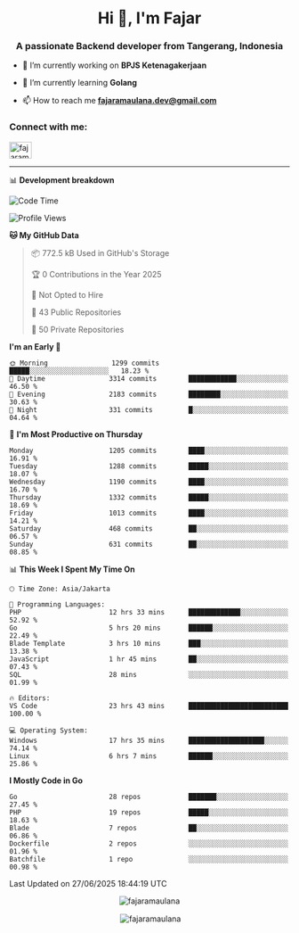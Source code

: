 <h1 align="center">Hi 👋, I'm Fajar</h1>
<h3 align="center">A passionate Backend developer from Tangerang, Indonesia</h3>

<!-- <p align="left"> <img src="https://komarev.com/ghpvc/?username=fajaramaulana&label=Profile%20views&color=0e75b6&style=flat" alt="fajaramaulana" /> </p> -->

- 🔭 I’m currently working on **BPJS Ketenagakerjaan**

- 🌱 I’m currently learning **Golang**

- 📫 How to reach me **fajaramaulana.dev@gmail.com**

<h3 align="left">Connect with me:</h3>
<p align="left">
<a href="https://linkedin.com/in/fajar-agus-maulana-73533a180/" target="blank"><img align="center" src="https://raw.githubusercontent.com/rahuldkjain/github-profile-readme-generator/master/src/images/icons/Social/linked-in-alt.svg" alt="fajaramaulana" height="30" width="40" /></a>
</p>

-------

📊 **Development breakdown**
<!--START_SECTION:waka-->
![Code Time](http://img.shields.io/badge/Code%20Time-3%2C114%20hrs%2028%20mins-blue)

![Profile Views](http://img.shields.io/badge/Profile%20Views-0-blue)

**🐱 My GitHub Data** 

> 📦 772.5 kB Used in GitHub's Storage 
 > 
> 🏆 0 Contributions in the Year 2025
 > 
> 🚫 Not Opted to Hire
 > 
> 📜 43 Public Repositories 
 > 
> 🔑 50 Private Repositories 
 > 
**I'm an Early 🐤** 

```text
🌞 Morning                1299 commits        █████░░░░░░░░░░░░░░░░░░░░   18.23 % 
🌆 Daytime                3314 commits        ████████████░░░░░░░░░░░░░   46.50 % 
🌃 Evening                2183 commits        ████████░░░░░░░░░░░░░░░░░   30.63 % 
🌙 Night                  331 commits         █░░░░░░░░░░░░░░░░░░░░░░░░   04.64 % 
```
📅 **I'm Most Productive on Thursday** 

```text
Monday                   1205 commits        ████░░░░░░░░░░░░░░░░░░░░░   16.91 % 
Tuesday                  1288 commits        █████░░░░░░░░░░░░░░░░░░░░   18.07 % 
Wednesday                1190 commits        ████░░░░░░░░░░░░░░░░░░░░░   16.70 % 
Thursday                 1332 commits        █████░░░░░░░░░░░░░░░░░░░░   18.69 % 
Friday                   1013 commits        ████░░░░░░░░░░░░░░░░░░░░░   14.21 % 
Saturday                 468 commits         ██░░░░░░░░░░░░░░░░░░░░░░░   06.57 % 
Sunday                   631 commits         ██░░░░░░░░░░░░░░░░░░░░░░░   08.85 % 
```


📊 **This Week I Spent My Time On** 

```text
🕑︎ Time Zone: Asia/Jakarta

💬 Programming Languages: 
PHP                      12 hrs 33 mins      █████████████░░░░░░░░░░░░   52.92 % 
Go                       5 hrs 20 mins       ██████░░░░░░░░░░░░░░░░░░░   22.49 % 
Blade Template           3 hrs 10 mins       ███░░░░░░░░░░░░░░░░░░░░░░   13.38 % 
JavaScript               1 hr 45 mins        ██░░░░░░░░░░░░░░░░░░░░░░░   07.43 % 
SQL                      28 mins             ░░░░░░░░░░░░░░░░░░░░░░░░░   01.99 % 

🔥 Editors: 
VS Code                  23 hrs 43 mins      █████████████████████████   100.00 % 

💻 Operating System: 
Windows                  17 hrs 35 mins      ███████████████████░░░░░░   74.14 % 
Linux                    6 hrs 7 mins        ██████░░░░░░░░░░░░░░░░░░░   25.86 % 
```

**I Mostly Code in Go** 

```text
Go                       28 repos            ███████░░░░░░░░░░░░░░░░░░   27.45 % 
PHP                      19 repos            █████░░░░░░░░░░░░░░░░░░░░   18.63 % 
Blade                    7 repos             ██░░░░░░░░░░░░░░░░░░░░░░░   06.86 % 
Dockerfile               2 repos             ░░░░░░░░░░░░░░░░░░░░░░░░░   01.96 % 
Batchfile                1 repo              ░░░░░░░░░░░░░░░░░░░░░░░░░   00.98 % 
```




 Last Updated on 27/06/2025 18:44:19 UTC
<!--END_SECTION:waka-->
<p align="center"><img align="center" src="https://github-readme-stats.vercel.app/api/top-langs?username=fajaramaulana&show_icons=true&locale=en&layout=compact" alt="fajaramaulana" /></p>

<p align="center">&nbsp;<img align="center" src="https://github-readme-stats.vercel.app/api?username=fajaramaulana&show_icons=true&locale=en" alt="fajaramaulana" /></p>
